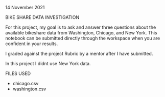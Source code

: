 14 November 2021 

 BIKE SHARE DATA INVESTIGATION 

For this project, my goal is to ask and answer three questions about the available bikeshare data from Washington, Chicago, and New York. This notebook can be submitted directly through the workspace when you are confident in your results.

I graded against the project Rubric by a mentor after I have submitted.

In this project I didnt use New York data. 

 FILES USED 

* chicago.csv
* washington.csv




